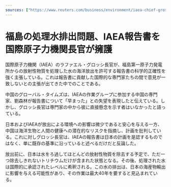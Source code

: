 ```yaml
---
sources: ["https://www.reuters.com/business/environment/iaea-chief-grossi-hints-disagreement-among-experts-fukushima-report-2023-07-07/"]
---
```

# 福島の処理水排出問題、IAEA報告書を国際原子力機関長官が擁護

国際原子力機関（IAEA）のラファエル・グロッシ長官が、福島第一原子力発電所からの放射性物質を処理した水の海洋放出を許可する報告書の科学的正確性を強く主張している。これは報告書に貢献した国際的な専門家たちの間で意見が一致しないとの主張が出てきた中でのことである。

中国のグローバル・タイムズは、IAEAの作業グループに参加する中国の専門家、劉森林が報告書について「早まった」との失望を表現したと伝えている。しかし、グロッシ長官は専門家の中から彼に直接懸念を示す者はいなかったと語っている。

日本およびIAEAが放出による環境への影響は微少であると安心を与える一方、中国は海洋生物と人間の健康への潜在的なリスクを指摘し、計画を批判している。これに対しグロッシ長官は、IAEAの報告書は日本の計画を是認するものではなく、単に既存の基準に沿っていると述べるだけだと反論した。

放出前に、日本は水をろ過してほとんどの放射性物質を除去する予定で、ただ一つ除去しきれないトリチウムだけが含まれた状態となる。その後、処理された水は国際的に承認されたレベルに希釈される。この水の排出は、日本の海産物輸出に影響を与える可能性があり、その作業は最大40年を要すると見込まれている。